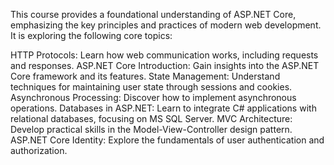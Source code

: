 This course provides a foundational understanding of ASP.NET Core, emphasizing the key principles and practices of modern web development. It is exploring the following core topics:

HTTP Protocols: Learn how web communication works, including requests and responses.
ASP.NET Core Introduction: Gain insights into the ASP.NET Core framework and its features.
State Management: Understand techniques for maintaining user state through sessions and cookies.
Asynchronous Processing: Discover how to implement asynchronous operations.
Databases in ASP.NET: Learn to integrate C# applications with relational databases, focusing on MS SQL Server.
MVC Architecture: Develop practical skills in the Model-View-Controller design pattern.
ASP.NET Core Identity: Explore the fundamentals of user authentication and authorization.
